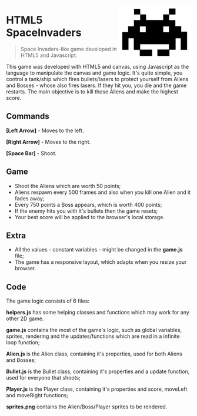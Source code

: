<p><img src="https://github.com/lazluiz/HTML5SpaceInvaders/blob/master/SpaceInvaders.png" align="right" height"200px" width="200px" / </p>
  
# HTML5 SpaceInvaders
>Space Invaders-like game developed in HTML5 and Javascript.

This game was developed with HTML5 and canvas, using Javascript as the language to manipulate the canvas and game logic.
It's quite simple, you control a tank/ship which fires bullets/lasers to protect yourself from Aliens and Bosses - whose also fires lasers. If they hit you, you die and the game restarts. The main objective is to kill those Aliens and make the highest score.

## Commands
**[Left Arrow]** - Moves to the left.

**[Right Arrow]** - Moves to the right.

**[Space Bar]** - Shoot.

## Game
- Shoot the Aliens which are worth 50 points; 
- Aliens respawn every 500 frames and also when you kill one Alien and it fades away;
- Every 750 points a Boss appears, which is worth 400 points;
- If the enemy hits you with it's bullets then the game resets;
- Your best score will be applied to the browser's local storage.

## Extra
- All the values - constant variables - might be changed in the **game.js** file;
- The game has a responsive layout, which adapts when you resize your browser.

## Code
The game logic consists of 6 files:

**helpers.js** has some helping classes and functions which may work for any other 2D game.

**game.js** contains the most of the game's logic, such as global variables, sprites, rendering and the updates/functions which are read in a infinite loop function;

**Alien.js** is the Alien class, containing it's properties, used for both Aliens and Bosses;

**Bullet.js** is the Bullet class, containing it's properties and a update function, used for everyone that shoots;

**Player.js** is the Player class, containing it's properties and score, moveLeft and moveRight functions;

**sprites.png** contains the Alien/Boss/Player sprites to be rendered.

